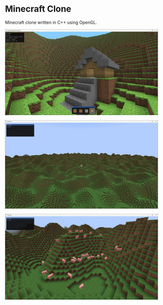 # Minecraft Clone

Minecraft clone written in C++ using OpenGL.

![house.png](house.png)

![chunks.png](chunks.png)

![pigs.png](pigs.png)
